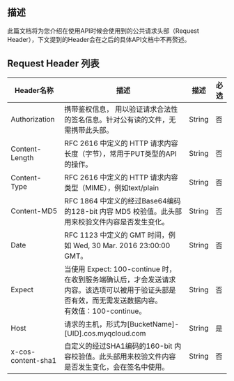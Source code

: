 ## 描述

此篇文档将为您介绍在使用API时候会使用到的公共请求头部（Request Header），下文提到的Header会在之后的具体API文档中不再赘述。

##  Request Header 列表

| Header名称           | 描述                                       | 描述     | 必选   |
| ------------------ | ---------------------------------------- | ------ | ---- |
| Authorization      | 携带鉴权信息， 用以验证请求合法性的签名信息。针对公有读的文件，无需携带此头部。 | String | 否    |
| Content-Length     | RFC 2616 中定义的 HTTP 请求内容长度（字节），常用于PUT类型的API的操作。 | String | 否    |
| Content-Type       | RFC 2616 中定义的 HTTP 请求内容类型（MIME），例如text/plain | String | 否    |
| Content-MD5        | RFC 1864 中定义的经过Base64编码的128-bit 内容 MD5 校验值。此头部用来校验文件内容是否发生变化。 | String | 否    |
| Date               | RFC 1123 中定义的 GMT 时间，例如 Wed, 30 Mar. 2016 23:00:00 GMT。 | String | 否    |
| Expect             | 当使用 Expect: 100-continue 时，在收到服务端确认后，才会发送请求内容。该选项可以被用于验证头部是否有效，而无需发送数据内容。<br />有效值：100-continue。 | String | 否    |
| Host               | 请求的主机，形式为[BucketName]-[UID].cos.myqcloud.com | String | 是    |
| x-cos-content-sha1 | 自定义的经过SHA1编码的160-bit 内容校验值。此头部用来校验文件内容是否发生变化，会在签名中使用。 | String | 否    |

